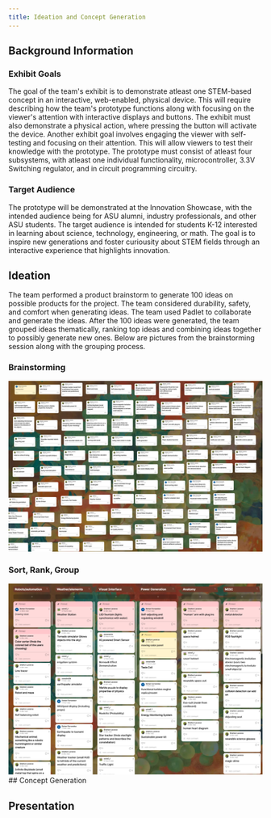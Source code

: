 ```yaml
---
title: Ideation and Concept Generation
---
```


## Background Information

### Exhibit Goals
The goal of the team's exhibit is to demonstrate atleast one STEM-based concept in an interactive, web-enabled, physical device. This will require describing how the team's prototype functions along with focusing on the viewer's attention with interactive displays and buttons. The exhibit must also demonstrate a physical action, where pressing the button will activate the device. Another exhibit goal involves engaging the viewer with self-testing and focusing on their attention. This will allow viewers to test their knowledge with the prototype. The prototype must consist of atleast four subsystems, with atleast one individual functionality, microcontroller, 3.3V Switching regulator, and in circuit programming circuitry.
### Target Audience
The prototype will be demonstrated at the Innovation Showcase, with the intended audience being for ASU alumni, industry professionals, and other ASU students. The target audience is intended for students K-12 interested in learning about science, technology, engineering, or math. The goal is to inspire new generations and foster curiousity about STEM fields through an interactive experience that highlights innovation.
## Ideation
The team performed a product brainstorm to generate 100 ideas on possible products for the project. The team considered durability, safety, and comfort when generating ideas. The team used Padlet to collaborate and generate the ideas. After the 100 ideas were generated, the team grouped ideas thematically, ranking top ideas and combining ideas together to possibly generate new ones. Below are pictures from the brainstorming session along with the grouping process. 
### Brainstorming
<img src="https://github.com/EGR314-2025-S-311/T311.github.io/blob/f7574f4e6818c29aa3af085b230e23f26435be9d/docs/static/Screenshot%202025-01-25%20202248.png" alt="100 Brainstorm Ideas">

### Sort, Rank, Group
<img src="https://github.com/EGR314-2025-S-311/T311.github.io/blob/main/images/Screenshot%202025-01-25%20213429.png" alt="Sort, Rank, Group">
## Concept Generation

## Presentation

